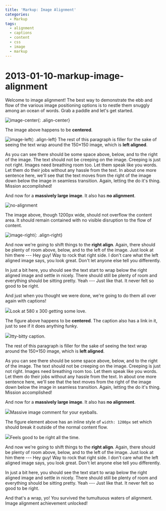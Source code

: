 ```yaml
---
title: 'Markup: Image Alignment'
categories:
  - Markup
tags:
  - alignment
  - captions
  - content
  - css
  - image
  - markup
---
```


# 2013-01-10-markup-image-alignment

Welcome to image alignment! The best way to demonstrate the ebb and flow of the various image positioning options is to nestle them snuggly among an ocean of words. Grab a paddle and let's get started.

![image-center](https://github.com/eyw015/Oculus-Net-for-China/tree/2ba99564d79f651cb996c64aea9ca0fa00c344df/docs/_posts/%7B%7B%20site.url%20%7D%7D%7B%7B%20site.baseurl%20%7D%7D/assets/images/image-alignment-580x300.jpg){: .align-center}

The image above happens to be **centered**.

![image-left](https://github.com/eyw015/Oculus-Net-for-China/tree/2ba99564d79f651cb996c64aea9ca0fa00c344df/docs/_posts/%7B%7B%20site.url%20%7D%7D%7B%7B%20site.baseurl%20%7D%7D/assets/images/image-alignment-150x150.jpg){: .align-left} The rest of this paragraph is filler for the sake of seeing the text wrap around the 150×150 image, which is **left aligned**.

As you can see there should be some space above, below, and to the right of the image. The text should not be creeping on the image. Creeping is just not right. Images need breathing room too. Let them speak like you words. Let them do their jobs without any hassle from the text. In about one more sentence here, we'll see that the text moves from the right of the image down below the image in seamless transition. Again, letting the do it's thing. Mission accomplished!

And now for a **massively large image**. It also has **no alignment**.

![no-alignment](https://github.com/eyw015/Oculus-Net-for-China/tree/2ba99564d79f651cb996c64aea9ca0fa00c344df/docs/_posts/%7B%7B%20site.url%20%7D%7D%7B%7B%20site.baseurl%20%7D%7D/assets/images/image-alignment-1200x4002.jpg)

The image above, though 1200px wide, should not overflow the content area. It should remain contained with no visible disruption to the flow of content.

![image-right](https://github.com/eyw015/Oculus-Net-for-China/tree/2ba99564d79f651cb996c64aea9ca0fa00c344df/docs/_posts/%7B%7B%20site.url%20%7D%7D%7B%7B%20site.baseurl%20%7D%7D/assets/images/image-alignment-300x200.jpg){: .align-right}

And now we're going to shift things to the **right align**. Again, there should be plenty of room above, below, and to the left of the image. Just look at him there --- Hey guy! Way to rock that right side. I don't care what the left aligned image says, you look great. Don't let anyone else tell you differently.

In just a bit here, you should see the text start to wrap below the right aligned image and settle in nicely. There should still be plenty of room and everything should be sitting pretty. Yeah --- Just like that. It never felt so good to be right.

And just when you thought we were done, we're going to do them all over again with captions!

 ![](https://github.com/eyw015/Oculus-Net-for-China/tree/2ba99564d79f651cb996c64aea9ca0fa00c344df/docs/_posts/%7B%7B%20site.url%20%7D%7D%7B%7B%20site.baseurl%20%7D%7D/assets/images/image-alignment-580x300.jpg)Look at 580 x 300 getting some love.

The figure above happens to be **centered**. The caption also has a link in it, just to see if it does anything funky.

 ![](https://github.com/eyw015/Oculus-Net-for-China/tree/2ba99564d79f651cb996c64aea9ca0fa00c344df/docs/_posts/%7B%7B%20site.url%20%7D%7D%7B%7B%20site.baseurl%20%7D%7D/assets/images/image-alignment-150x150.jpg)Itty-bitty caption.

The rest of this paragraph is filler for the sake of seeing the text wrap around the 150×150 image, which is **left aligned**.

As you can see there should be some space above, below, and to the right of the image. The text should not be creeping on the image. Creeping is just not right. Images need breathing room too. Let them speak like you words. Let them do their jobs without any hassle from the text. In about one more sentence here, we'll see that the text moves from the right of the image down below the image in seamless transition. Again, letting the do it's thing. Mission accomplished!

And now for a **massively large image**. It also has **no alignment**.

 ![](https://github.com/eyw015/Oculus-Net-for-China/tree/2ba99564d79f651cb996c64aea9ca0fa00c344df/docs/_posts/%7B%7B%20site.url%20%7D%7D%7B%7B%20site.baseurl%20%7D%7D/assets/images/image-alignment-1200x4002.jpg)Massive image comment for your eyeballs.

The figure element above has an inline style of `width: 1200px` set which should break it outside of the normal content flow.

 ![](https://github.com/eyw015/Oculus-Net-for-China/tree/2ba99564d79f651cb996c64aea9ca0fa00c344df/docs/_posts/%7B%7B%20site.url%20%7D%7D%7B%7B%20site.baseurl%20%7D%7D/assets/images/image-alignment-300x200.jpg)Feels good to be right all the time.

And now we're going to shift things to the **right align**. Again, there should be plenty of room above, below, and to the left of the image. Just look at him there --- Hey guy! Way to rock that right side. I don't care what the left aligned image says, you look great. Don't let anyone else tell you differently.

In just a bit here, you should see the text start to wrap below the right aligned image and settle in nicely. There should still be plenty of room and everything should be sitting pretty. Yeah --- Just like that. It never felt so good to be right.

And that's a wrap, yo! You survived the tumultuous waters of alignment. Image alignment achievement unlocked!

